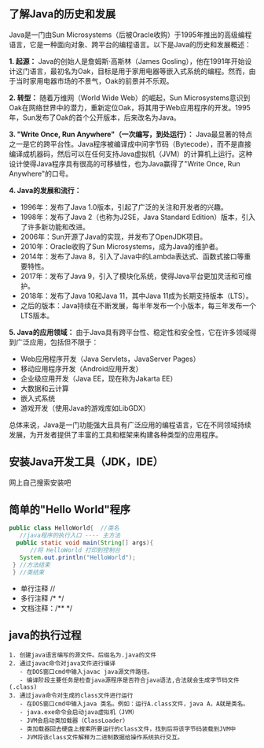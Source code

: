 ## 了解Java的历史和发展

Java是一门由Sun Microsystems（后被Oracle收购）于1995年推出的高级编程语言，它是一种面向对象、跨平台的编程语言。以下是Java的历史和发展概述：

**1. 起源：**
Java的创始人是詹姆斯·高斯林（James Gosling），他在1991年开始设计这门语言，最初名为Oak，目标是用于家用电器等嵌入式系统的编程。然而，由于当时家用电器市场的不景气，Oak的前景并不乐观。

**2. 转型：**
随着万维网（World Wide Web）的崛起，Sun Microsystems意识到Oak在网络世界中的潜力，重新定位Oak，将其用于Web应用程序的开发。1995年，Sun发布了Oak的首个公开版本，后来改名为Java。

**3. "Write Once, Run Anywhere"（一次编写，到处运行）：**
Java最显著的特点之一是它的跨平台性。Java程序被编译成中间字节码（Bytecode），而不是直接编译成机器码，然后可以在任何支持Java虚拟机（JVM）的计算机上运行。这种设计使得Java程序具有很高的可移植性，也为Java赢得了"Write Once, Run Anywhere"的口号。

**4. Java的发展和流行：**

- 1996年：发布了Java 1.0版本，引起了广泛的关注和开发者的兴趣。
- 1998年：发布了Java 2（也称为J2SE，Java Standard Edition）版本，引入了许多新功能和改进。
- 2006年：Sun开源了Java的实现，并发布了OpenJDK项目。
- 2010年：Oracle收购了Sun Microsystems，成为Java的维护者。
- 2014年：发布了Java 8，引入了Java中的Lambda表达式、函数式接口等重要特性。
- 2017年：发布了Java 9，引入了模块化系统，使得Java平台更加灵活和可维护。
- 2018年：发布了Java 10和Java 11，其中Java 11成为长期支持版本（LTS）。
- 之后的版本：Java持续在不断发展，每半年发布一个小版本，每三年发布一个LTS版本。

**5. Java的应用领域：**
由于Java具有跨平台性、稳定性和安全性，它在许多领域得到广泛应用，包括但不限于：

- Web应用程序开发（Java Servlets，JavaServer Pages）
- 移动应用程序开发（Android应用开发）
- 企业级应用开发（Java EE，现在称为Jakarta EE）
- 大数据和云计算
- 嵌入式系统
- 游戏开发（使用Java的游戏库如LibGDX）

总体来说，Java是一门功能强大且具有广泛应用的编程语言，它在不同领域持续发展，为开发者提供了丰富的工具和框架来构建各种类型的应用程序。

## 安装Java开发工具（JDK，IDE）

网上自己搜索安装吧

## 简单的"Hello World"程序

```java
public class HelloWorld{  //类名
   //java程序的执行入口 ---- 主方法
  public static void main(String[] args){
      //将 HelloWorld 打印到控制台
   System.out.println("HelloWorld");
 } //方法结束
 } //类结束
```

- 单行注释 //
- 多行注释 /* */
- 文档注释：/** */

## java的执行过程

    1. 创建java语言编写的源文件。后缀名为.java的文件
    2. 通过javac命令对java文件进行编译
       - 在DOS窗口cmd中输入javac java源文件路径。
       - 编译阶段主要任务是检查java源程序是否符合java语法,合法就会生成字节码文件(.class)
    3. 通过java命令对生成的class文件进行运行   
       - 在DOS窗口cmd中输入java 类名。例如：运行A.class文件，java A，A就是类名。  
       - java.exe命令会启动java虚拟机（JVM）   
       - JVM会启动类加载器（ClassLoader）  
       - 类加载器回去硬盘上搜索所要运行的class文件，找到后将该字节码装载到JVM中  
       - JVM将该class文件解释为二进制数据给操作系统执行交互。